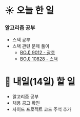 # ☀️ 오늘 한 일
### 알고리즘 공부
- 스택 공부
- 스택 관련 문제 풀이
  - [BOJ) 9012 - 괄호](https://www.acmicpc.net/problem/9012)
  - [BOJ) 10828 - 스택](https://www.acmicpc.net/problem/10828)

# 🚩 내일(14일) 할 일
- 알고리즘 공부
- 채용 공고 확인
- 사이드 프로젝트 코드 주석 추가
